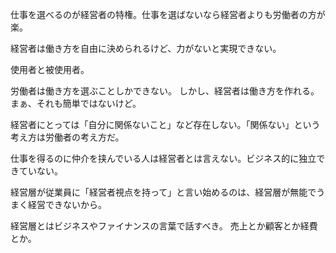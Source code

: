 仕事を選べるのが経営者の特権。仕事を選ばないなら経営者よりも労働者の方が楽。

経営者は働き方を自由に決められるけど、力がないと実現できない。

使用者と被使用者。

労働者は働き方を選ぶことしかできない。
しかし、経営者は働き方を作れる。まぁ、それも簡単ではないけど。

経営者にとっては「自分に関係ないこと」など存在しない。「関係ない」という考え方は労働者の考え方だ。

仕事を得るのに仲介を挟んでいる人は経営者とは言えない。ビジネス的に独立できていない。

経営層が従業員に「経営者視点を持って」と言い始めるのは、経営層が無能でうまく経営できないから。

経営層とはビジネスやファイナンスの言葉で話すべき。
売上とか顧客とか経費とか。
